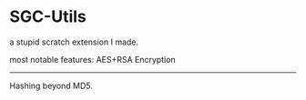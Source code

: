 # SGC-Utils
a stupid scratch extension I made.

most notable features:
   AES+RSA Encryption
   <hr>
   Hashing beyond MD5.
